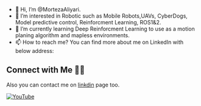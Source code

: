- 👋 Hi, I’m @MortezaAliyari.
- 👀 I’m interested in Robotic such as Mobile Robots,UAVs, CyberDogs, Model predictive control, Reinforcment Learning, ROS1&2. 
- 🌱 I’m currently learning  Deep Reinforcment Learning to use as a motion planing algorithm and mapless environments.
- 📫 How to reach me? You can find more about me on LinkedIn with below address:
## Connect with Me 🤝🏻
Also you can contact me on [linkdin](www.linkedin.com/in/morteza-aliyari-1609a1107) page too.

[![YouTube](https://img.shields.io/badge/MortezaAliyari-1da1f2.svg?&style=for-the-badge&logo=twitter)](https://www.youtube.com/channel/UCyRBig4xgAdaRdIz14Xymrg)

